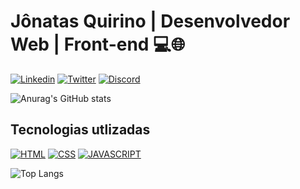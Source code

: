 # Jônatas Quirino | Desenvolvedor Web | Front-end 💻🌐

[![Linkedin](https://img.shields.io/badge/LinkedIn-0077B5?style=for-the-badge&logo=linkedin&logoColor=white)](https://www.linkedin.com/in/jonatasquirino/)
[![Twitter](https://img.shields.io/badge/Twitter-1DA1F2?style=for-the-badge&logo=twitter&logoColor=white)](https://twitter.com/ojonatasquirino)
[![Discord](https://img.shields.io/badge/Discord-7289DA?style=for-the-badge&logo=discord&logoColor=white)](https://discord.com/channels/@jonatasquirino)

![Anurag's GitHub stats](https://github-readme-stats.vercel.app/api?username=ojonatasquirino&show_icons=true&theme=dark)
 ## Tecnologias utlizadas 
[![HTML](https://img.shields.io/badge/HTML5-E34F26?style=for-the-badge&logo=html5&logoColor=white)]()
[![CSS](https://img.shields.io/badge/CSS3-1572B6?style=for-the-badge&logo=css3&logoColor=white)]()
[![JAVASCRIPT](https://img.shields.io/badge/JavaScript-F7DF1E?style=for-the-badge&logo=javascript&logoColor=black)]()

![Top Langs](https://github-readme-stats.vercel.app/api/top-langs/?username=ojonatasquirino&hide_progress=true)
